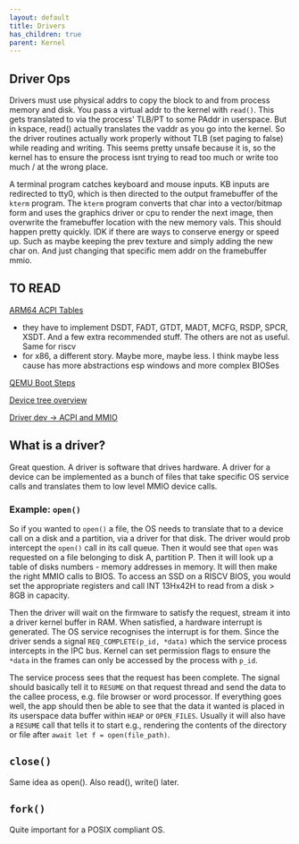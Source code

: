 ```yaml
---
layout: default
title: Drivers
has_children: true
parent: Kernel
---
```


## Driver Ops

Drivers must use physical addrs to copy the block to and from process memory and disk. You pass a virtual addr to the kernel with `read()`. This gets translated to via the process' TLB/PT to some PAddr in userspace. But in kspace, read() actually translates the vaddr as you go into the kernel. So the driver routines actually work properly without TLB (set paging to false) while reading and writing. This seems pretty unsafe because it is, so the kernel has to ensure the process isnt trying to read too much or write too much / at the wrong place.

A terminal program catches keyboard and mouse inputs. KB inputs are redirected to tty0, which is then directed to the output framebuffer of the `kterm` program. The `kterm` program converts that char into a vector/bitmap form and uses the graphics driver or cpu to render the next image, then overwrite the framebuffer location with the new memory vals. This should happen pretty quickly. IDK if there are ways to conserve energy or speed up. Such as maybe keeping the prev texture and simply adding the new char on. And just changing that specific mem addr on the framebuffer mmio.

## TO READ

[ARM64 ACPI Tables](https://www.kernel.org/doc/html/latest/arm64/acpi_object_usage.html)

- they have to implement DSDT, FADT, GTDT, MADT, MCFG, RSDP, SPCR, XSDT. And a few extra recommended stuff. The others are not as useful. Same for riscv
- for x86, a different story. Maybe more, maybe less. I think maybe less cause has more abstractions esp windows and more complex BIOSes

[QEMU Boot Steps](https://www.qemu.org/2020/07/03/anatomy-of-a-boot/)

[Device tree overview](https://elinux.org/Device_Tree_What_It_Is)

[Driver dev -> ACPI and MMIO](https://forum.osdev.org/viewtopic.php?f=1&t=32210)

## What is a driver?

Great question. A driver is software that drives hardware. A driver for a device can be implemented as a bunch of files that take specific OS service calls and translates them to low level MMIO device calls.

### Example: `open()`

So if you wanted to `open()` a file, the OS needs to translate that to a device call on a disk and a partition, via a driver for that disk. The driver would prob intercept the `open()` call in its call queue. Then it would see that `open` was requested on a file belonging to disk A, partition P. Then it will look up a table of disks numbers - memory addresses in memory. It will then make the right MMIO calls to BIOS. To access an SSD on a RISCV BIOS, you would set the appropriate registers and call INT 13Hx42H to read from a disk > 8GB in capacity.

Then the driver will wait on the firmware to satisfy the request, stream it into a driver kernel buffer in RAM. When satisfied, a hardware interrupt is generated. The OS service recognises the interrupt is for them. Since the driver sends a signal `REQ_COMPLETE(p_id, *data)` which the service process intercepts in the IPC bus. Kernel can set permission flags to ensure the `*data` in the frames can only be accessed by the process with `p_id`.

The service process sees that the request has been complete. The signal should basically tell it to `RESUME` on that request thread and send the data to the callee process, e.g. file browser or word processor. If everything goes well, the app should then be able to see that the data it wanted is placed in its userspace data buffer within `HEAP` or `OPEN_FILES`. Usually it will also have a `RESUME` call that tells it to start e.g., rendering the contents of the directory or file after `await let f = open(file_path)`.

## `close()`

Same idea as open(). Also read(), write() later.

## `fork()`

Quite important for a POSIX compliant OS.

